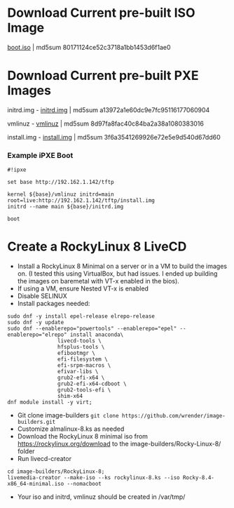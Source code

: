 # Download Current pre-built ISO Image
[boot.iso](https://www.otherdata.com/custom-images/RockyLinux-8/boot.iso) | md5sum 80171124ce52c3718a1bb1453d6f1ae0

# Download Current pre-built PXE Images
initrd.img - [initrd.img](https://www.otherdata.com/custom-images/RockyLinux-8/initrd.img) | md5sum a13972a1e60dc9e7fc95116177060904

vmlinuz - [vmlinuz](https://www.otherdata.com/custom-images/RockyLinux-8/vmlinuz) | md5sum 8d97fa8fac40c84ba2a38a1080383016

install.img - [install.img](https://www.otherdata.com/custom-images/RockyLinux-8/install.img) | md5sum 3f6a3541269926e72e5e9d540d67dd60

### Example iPXE Boot
```
#!ipxe

set base http://192.162.1.142/tftp

kernel ${base}/vmlinuz initrd=main root=live:http://192.162.1.142/tftp/install.img
initrd --name main ${base}/initrd.img

boot
```
# Create a RockyLinux 8 LiveCD
- Install a RockyLinux 8 Minimal on a server or in a VM to build the images on. (I tested this using VirtualBox, but had issues. I ended up building the images on baremetal with VT-x enabled in the bios).
- If using a VM, ensure Nested VT-x is enabled
- Disable SELINUX
- Install packages needed:
```
sudo dnf -y install epel-release elrepo-release
sudo dnf -y update
sudo dnf --enablerepo="powertools" --enablerepo="epel" --enablerepo="elrepo" install anaconda\
                livecd-tools \
                hfsplus-tools \
                efibootmgr \
                efi-filesystem \
                efi-srpm-macros \
                efivar-libs \
                grub2-efi-x64 \
                grub2-efi-x64-cdboot \
                grub2-tools-efi \
                shim-x64
dnf module install -y virt;
```
- Git clone image-builders `git clone https://github.com/wrender/image-builders.git`
- Customize almalinux-8.ks as needed
- Download the RockyLinux 8 minimal iso from https://rockylinux.org/download to the image-builders/Rocky-Linux-8/ folder
- Run livecd-creator
```
cd image-builders/RockyLinux-8;
livemedia-creator --make-iso --ks rockylinux-8.ks --iso Rocky-8.4-x86_64-minimal.iso --nomacboot
```
- Your iso and initrd, vmlinuz should be created in /var/tmp/
